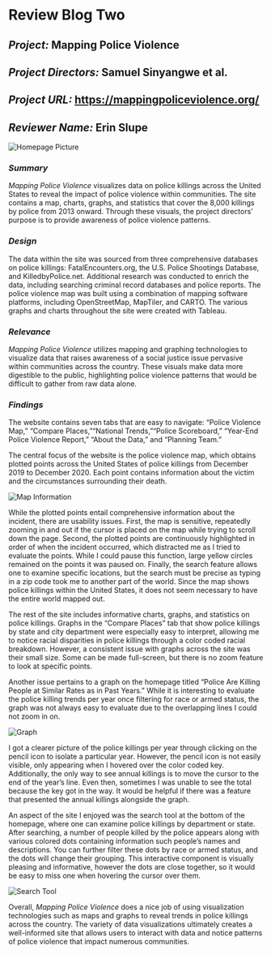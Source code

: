 # Review Blog Two

## *Project:* Mapping Police Violence

## *Project Directors:* Samuel Sinyangwe et al.

## *Project URL:* [https://mappingpoliceviolence.org/ ](https://mappingpoliceviolence.org/ )

## *Reviewer Name:* Erin Slupe

![Homepage Picture](https://eslupe6.github.io/eslupe6/images/pv1.png)

### *Summary*

*Mapping Police Violence* visualizes data on police killings across the United States to reveal the impact of police violence within communities. The site contains a map, charts, graphs, and statistics that cover the 8,000 killings by police from 2013 onward. Through these visuals, the project directors’ purpose is to provide awareness of police violence patterns.

### *Design*

The data within the site was sourced from three comprehensive databases on police killings: FatalEncounters.org, the U.S. Police Shootings Database, and KilledbyPolice.net. Additional research was conducted to enrich the data, including searching criminal record databases and police reports. The police violence map was built using a combination of mapping software platforms, including OpenStreetMap, MapTiler, and CARTO. The various graphs and charts throughout the site were created with Tableau.

### *Relevance*

*Mapping Police Violence* utilizes mapping and graphing technologies to visualize data that raises awareness of a social justice issue pervasive within communities across the country. These visuals make data more digestible to the public, highlighting police violence patterns that would be difficult to gather from raw data alone. 

### *Findings*

The website contains seven tabs that are easy to navigate: “Police Violence Map,” “Compare Places,”“National Trends,”“Police Scoreboard,” “Year-End Police Violence Report,” “About the Data,” and “Planning Team.”

The central focus of the website is the police violence map, which obtains plotted points across the United States of police killings from December 2019 to December 2020. Each point contains information about the victim and the circumstances surrounding their death.

![Map Information](https://eslupe6.github.io/eslupe6/images/pv2.png)

While the plotted points entail comprehensive information about the incident, there are usability issues. First, the map is sensitive, repeatedly zooming in and out if the cursor is placed on the map while trying to scroll down the page. Second, the plotted points are continuously highlighted in order of when the incident occurred, which distracted me as I tried to evaluate the points. While I could pause this function, large yellow circles remained on the points it was paused on. Finally, the search feature allows one to examine specific locations, but the search must be precise as typing in a zip code took me to another part of the world. Since the map shows police killings within the United States, it does not seem necessary to have the entire world mapped out. 

The rest of the site includes informative charts, graphs, and statistics on police killings. Graphs in the “Compare Places” tab that show police killings by state and city department were especially easy to interpret, allowing me to notice racial disparities in police killings through a color coded racial breakdown. However, a consistent issue with graphs across the site was their small size. Some can be made full-screen, but there is no zoom feature to look at specific points. 

Another issue pertains to a graph on the homepage titled “Police Are Killing People at Similar Rates as in Past Years.” While it is interesting to evaluate the police killing trends per year once filtering for race or armed status, the graph was not always easy to evaluate due to the overlapping lines I could not zoom in on.  

![Graph](https://eslupe6.github.io/eslupe6/images/pv3.png)

I got a clearer picture of the police killings per year through clicking on the pencil icon to isolate a particular year. However, the pencil icon is not easily visible, only appearing when I hovered over the color coded key. Additionally, the only way to see annual killings is to move the cursor to the end of the year’s line. Even then, sometimes I was unable to see the total because the key got in the way. It would be helpful if there was a feature that presented the annual killings alongside the graph.

An aspect of the site I enjoyed was the search tool at the bottom of the homepage, where one can examine police killings by department or state. After searching, a number of people killed by the police appears along with various colored dots containing information such people’s names and descriptions. You can further filter these dots by race or armed status, and the dots will change their grouping. This interactive component is visually pleasing and informative, however the dots are close together, so it would be easy to miss one when hovering the cursor over them. 

![Search Tool](https://eslupe6.github.io/eslupe6/images/pv4.png)

Overall, *Mapping Police Violence* does a nice job of using visualization technologies such as maps and graphs to reveal trends in police killings across the country. The variety of data visualizations ultimately creates a well-informed site that allows users to interact with data and notice patterns of police violence that impact numerous communities. 
